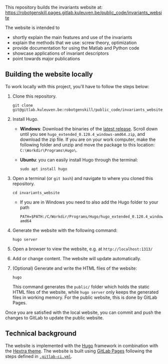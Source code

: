 This repository builds the invariants website at: https://robotgenskill.pages.gitlab.kuleuven.be/public_code/invariants_website

The website is intended to 
- shortly explain the main features and use of the invariants
- explain the methods that we use: screw theory, optimization
- provide documentation for using the Matlab and Python code
- showcase applications of invariant descriptors
- point towards major publications

## Building the website locally

To work locally with this project, you'll have to follow the steps below:

1. Clone this repository.

   ```shell
   git clone git@gitlab.kuleuven.be:robotgenskill/public_code/invariants_website.git
   ```

1. Install Hugo. 

   - **Windows**: Download the binaries of the [latest release](https://github.com/gohugoio/hugo/releases/tag/v0.120.4). Scroll down until you see `hugo_extended_0.120.4_windows-amd64.zip`, and download the zip file. If you are on your work computer, make the following folder and unzip and move the package to this location: `C:\Workdir\Programs\Hugo\`. 

   - **Ubuntu**: you can easily install Hugo through the terminal:

      ```shell
      sudo apt install hugo
      ```

1. Open a terminal (or `git bash`) and navigate to where you cloned this repository. 

   ```shell
   cd invariants_website
   ```

      - If you are in Windows you need to also add the Hugo folder to your path

         ```shell
         PATH=$PATH:/C/Workdir/Programs/Hugo/hugo_extended_0.120.4_windows-amd64
         ```

1. Generate the website with the following command:

   ```shell
   hugo server
   ```

1. Open a browser to view the website, e.g. at `http://localhost:1313/`
1. Add or change content. The website will update automatically.
1. (Optional) Generate and write the HTML files of the website:

   ```shell
   hugo
   ```

   This command generates the `public/` folder which holds the static HTML files of the website, while `hugo server` only keeps the generated files in working memory. For the public website, this is done by GitLab Pages.

Once you are satisfied with the local website, you can commit and push the changes to GitLab to update the public website.

## Technical background

The website is implemented with the [Hugo](https://gohugo.io) framework in combination with the [Hextra theme](https://github.com/imfing/hextra). The website is built using [GitLab Pages](https://about.gitlab.com/stages-devops-lifecycle/pages/) following the steps defined in [`.gitlab-ci.yml`](.gitlab-ci.yml).


